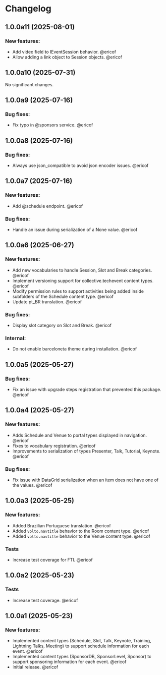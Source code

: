 # Changelog

<!--
   You should *NOT* be adding new change log entries to this file.
   You should create a file in the news directory instead.
   For helpful instructions, please see:
   https://github.com/plone/plone.releaser/blob/master/ADD-A-NEWS-ITEM.rst
-->

<!-- towncrier release notes start -->

## 1.0.0a11 (2025-08-01)


### New features:

- Add video field to IEventSession behavior. @ericof 
- Allow adding a link object to Session objects. @ericof 

## 1.0.0a10 (2025-07-31)

No significant changes.


## 1.0.0a9 (2025-07-16)


### Bug fixes:

- Fix typo in @sponsors service. @ericof 

## 1.0.0a8 (2025-07-16)


### Bug fixes:

- Always use json_compatible to avoid json encoder issues. @ericof 

## 1.0.0a7 (2025-07-16)


### New features:

- Add @schedule endpoint. @ericof 


### Bug fixes:

- Handle an issue during serialization of a None value. @ericof 

## 1.0.0a6 (2025-06-27)


### New features:

- Add new vocabularies to handle Session, Slot and Break categories. @ericof 
- Implement versioning support for collective.techevent content types. @ericof 
- Modify permission rules to support activities being added inside subfolders of the Schedule content type. @ericof 
- Update pt_BR translation. @ericof 


### Bug fixes:

- Display slot category on Slot and Break. @ericof 


### Internal:

- Do not enable barceloneta theme during installation. @ericof 

## 1.0.0a5 (2025-05-27)


### Bug fixes:

- Fix an issue with upgrade steps registration that prevented this package. @ericof 

## 1.0.0a4 (2025-05-27)


### New features:

- Adds Schedule and Venue to portal types displayed in navigation. @ericof 
- Fixes to vocabulary registration. @ericof 
- Improvements to serialization of types Presenter, Talk, Tutorial, Keynote. @ericof 


### Bug fixes:

- Fix issue with DataGrid serialization when an item does not have one of the values. @ericof 

## 1.0.0a3 (2025-05-25)


### New features:

- Added Brazilian Portuguese translation. @ericof 
- Added `volto.navtitle` behavior to the Room content type. @ericof 
- Added `volto.navtitle` behavior to the Venue content type. @ericof 


### Tests

- Increase test coverage for FTI. @ericof 

## 1.0.0a2 (2025-05-23)


### Tests

- Increase test coverage. @ericof 

## 1.0.0a1 (2025-05-23)


### New features:

- Implemented content types (Schedule, Slot, Talk, Keynote, Training, Lightning Talks, Meeting) to support schedule information for each event. @ericof 
- Implemented content types (SponsorDB, SponsorLevel, Sponsor) to support sponsoring information for each event. @ericof 
- Initial release. @ericof
